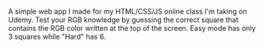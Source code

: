A simple web app I made for my HTML/CSS/JS online class I'm taking on Udemy.
Test your RGB knowledge by guessing the correct square that contains the RGB color written at the top of the screen. Easy mode has only 3 squares while "Hard" has 6.
